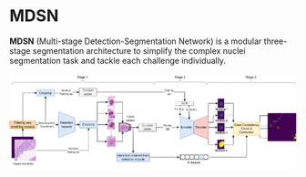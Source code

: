 # MDSN

**MDSN** (Multi-stage Detection-Segmentation Network) is a modular three-stage segmentation architecture to simplify the complex nuclei segmentation task and tackle each challenge individually.

<p float="left">
  <img src="MDSN_framework.png" />
</p>

